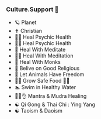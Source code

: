 ### Culture.Support 👋






- 🪐 Planet 
- ✝️ Christian 
- 🙇‍♂️ Heal Psychic Health 
- 🙇‍♀️ Heal Psychic Health 
- 🧘 Heal With Meditate 
- 🧘‍♂️ Heal With Meditation 
- 👤 Heal With Monks 
- 🧕 Belive on Good Religious 
- 🦛 Let Animals Have Freedom 
- 🧑‍🌾 Grow Safe Food 🌱🌿
- 🏊 Swim in Healthy Water 
- 🫰🤌👌 Mantra & Mudra Healing 
- ☯️ Qi Gong & Thai Chi : Ying Yang
- ☯️ Taoism & Daoism 
